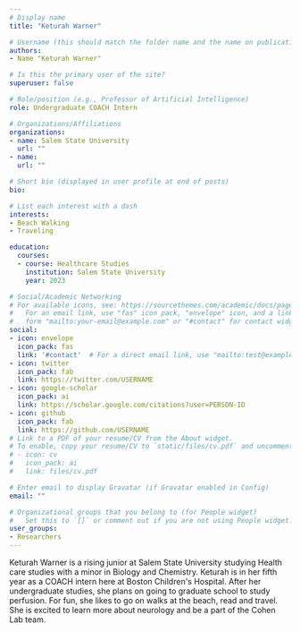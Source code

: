 ```yaml
---
# Display name
title: "Keturah Warner"

# Username (this should match the folder name and the name on publications)
authors:
- Name "Keturah Warner"

# Is this the primary user of the site?
superuser: false

# Role/position (e.g., Professor of Artificial Intelligence)
role: Undergraduate COACH Intern

# Organizations/Affiliations
organizations:
- name: Salem State University  
  url: ""
- name: 
  url: ""

# Short bio (displayed in user profile at end of posts)
bio: 

# List each interest with a dash
interests: 
- Beach Walking
- Traveling

education:
  courses:
  - course: Healthcare Studies 
    institution: Salem State University 
    year: 2023

# Social/Academic Networking
# For available icons, see: https://sourcethemes.com/academic/docs/page-builder/#icons
#   For an email link, use "fas" icon pack, "envelope" icon, and a link in the
#   form "mailto:your-email@example.com" or "#contact" for contact widget.
social:
- icon: envelope
  icon_pack: fas
  link: '#contact'  # For a direct email link, use "mailto:test@example.org".
- icon: twitter
  icon_pack: fab
  link: https://twitter.com/USERNAME
- icon: google-scholar
  icon_pack: ai
  link: https://scholar.google.com/citations?user=PERSON-ID
- icon: github
  icon_pack: fab
  link: https://github.com/USERNAME
# Link to a PDF of your resume/CV from the About widget.
# To enable, copy your resume/CV to `static/files/cv.pdf` and uncomment the lines below.
# - icon: cv
#   icon_pack: ai
#   link: files/cv.pdf

# Enter email to display Gravatar (if Gravatar enabled in Config)
email: ""

# Organizational groups that you belong to (for People widget)
#   Set this to `[]` or comment out if you are not using People widget.
user_groups:
- Researchers
---
```


Keturah Warner is a rising junior at Salem State University studying Health care studies with a minor in Biology and Chemistry. Keturah is in her fifth year as a COACH intern here at Boston Children's Hospital. After her undergraduate studies, she plans on going to graduate school to study perfusion. For fun, she likes to go on walks at the beach, read and travel. She is excited to learn more about neurology and be a part of the Cohen Lab team. 
